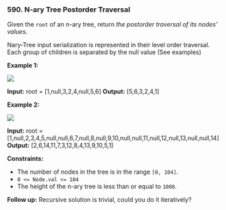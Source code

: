 ### 590\. N-ary Tree Postorder Traversal

Given the `root` of an n-ary tree, return _the postorder traversal of its nodes' values_.

Nary-Tree input serialization is represented in their level order traversal. Each group of children is separated by the null value (See examples)

**Example 1:**

![](https://assets.leetcode.com/uploads/2018/10/12/narytreeexample.png)

**Input:** root = \[1,null,3,2,4,null,5,6\]
**Output:** \[5,6,3,2,4,1\]

**Example 2:**

![](https://assets.leetcode.com/uploads/2019/11/08/sample_4_964.png)

**Input:** root = \[1,null,2,3,4,5,null,null,6,7,null,8,null,9,10,null,null,11,null,12,null,13,null,null,14\]
**Output:** \[2,6,14,11,7,3,12,8,4,13,9,10,5,1\]

**Constraints:**

*   The number of nodes in the tree is in the range `[0, 104]`.
*   `0 <= Node.val <= 104`
*   The height of the n-ary tree is less than or equal to `1000`.

**Follow up:** Recursive solution is trivial, could you do it iteratively?
